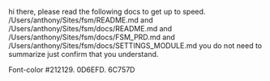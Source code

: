 hi there, please read the following docs to get up to speed. /Users/anthony/Sites/fsm/README.md and 
/Users/anthony/Sites/fsm/docs/README.md and
/Users/anthony/Sites/fsm/docs/FSM_PRD.md and /Users/anthony/Sites/fsm/docs/SETTINGS_MODULE.md 
you do not need to summarize just confirm that you understand. 

Font-color #212129. 0D6EFD. 6C757D